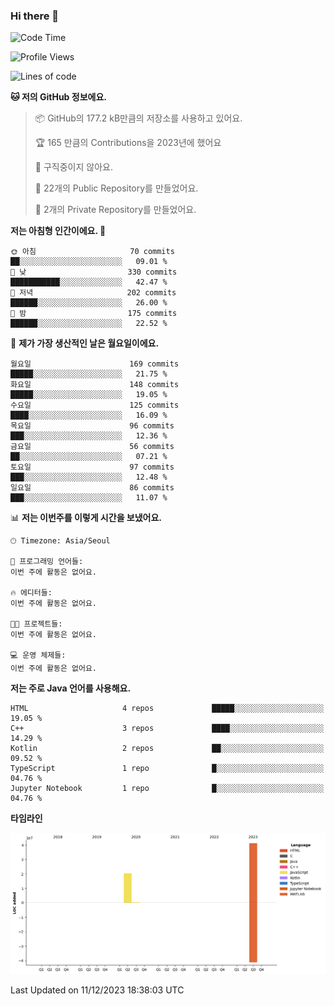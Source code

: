 ### Hi there 👋

<!--
**otm0937/otm0937** is a ✨ _special_ ✨ repository because its `README.md` (this file) appears on your GitHub profile.

Here are some ideas to get you started:

- 🔭 I’m currently working on ...
- 🌱 I’m currently learning ...
- 👯 I’m looking to collaborate on ...
- 🤔 I’m looking for help with ...
- 💬 Ask me about ...
- 📫 How to reach me: ...
- 😄 Pronouns: ...
- ⚡ Fun fact: ...
-->

  <!--START_SECTION:waka-->
![Code Time](http://img.shields.io/badge/Code%20Time-1%2C007%20hrs%2057%20mins-blue)

![Profile Views](http://img.shields.io/badge/Profile%20Views-0-blue)

![Lines of code](https://img.shields.io/badge/%EC%A0%80%EB%8A%94%20%EC%97%AC%ED%83%9C%EA%B9%8C%EC%A7%80%20-62.1%20million%20%EC%A4%84%EC%9D%98%20%EC%BD%94%EB%93%9C%EB%A5%BC%20%EC%9E%91%EC%84%B1%ED%96%88%EC%96%B4%EC%9A%94.-blue)

**🐱 저의 GitHub 정보에요.** 

> 📦 GitHub의 177.2 kB만큼의 저장소를 사용하고 있어요. 
 > 
> 🏆 165 만큼의 Contributions을 2023년에 했어요
 > 
> 🚫 구직중이지 않아요.
 > 
> 📜 22개의 Public Repository를 만들었어요. 
 > 
> 🔑 2개의 Private Repository를 만들었어요. 
 > 
**저는 아침형 인간이에요. 🐤** 

```text
🌞 아침                     70 commits          ██░░░░░░░░░░░░░░░░░░░░░░░   09.01 % 
🌆 낮　                     330 commits         ███████████░░░░░░░░░░░░░░   42.47 % 
🌃 저녁                     202 commits         ██████░░░░░░░░░░░░░░░░░░░   26.00 % 
🌙 밤　                     175 commits         ██████░░░░░░░░░░░░░░░░░░░   22.52 % 
```
📅 **제가 가장 생산적인 날은 월요일이에요.** 

```text
월요일                      169 commits         █████░░░░░░░░░░░░░░░░░░░░   21.75 % 
화요일                      148 commits         █████░░░░░░░░░░░░░░░░░░░░   19.05 % 
수요일                      125 commits         ████░░░░░░░░░░░░░░░░░░░░░   16.09 % 
목요일                      96 commits          ███░░░░░░░░░░░░░░░░░░░░░░   12.36 % 
금요일                      56 commits          ██░░░░░░░░░░░░░░░░░░░░░░░   07.21 % 
토요일                      97 commits          ███░░░░░░░░░░░░░░░░░░░░░░   12.48 % 
일요일                      86 commits          ███░░░░░░░░░░░░░░░░░░░░░░   11.07 % 
```


📊 **저는 이번주를 이렇게 시간을 보냈어요.** 

```text
🕑︎ Timezone: Asia/Seoul

💬 프로그래밍 언어들: 
이번 주에 활동은 없어요.

🔥 에디터들: 
이번 주에 활동은 없어요.

🐱‍💻 프로젝트들: 
이번 주에 활동은 없어요.

💻 운영 체제들: 
이번 주에 활동은 없어요.
```

**저는 주로 Java 언어를 사용해요.** 

```text
HTML                     4 repos             █████░░░░░░░░░░░░░░░░░░░░   19.05 % 
C++                      3 repos             ████░░░░░░░░░░░░░░░░░░░░░   14.29 % 
Kotlin                   2 repos             ██░░░░░░░░░░░░░░░░░░░░░░░   09.52 % 
TypeScript               1 repo              █░░░░░░░░░░░░░░░░░░░░░░░░   04.76 % 
Jupyter Notebook         1 repo              █░░░░░░░░░░░░░░░░░░░░░░░░   04.76 % 
```



**타임라인**

![Lines of Code chart](https://raw.githubusercontent.com/otm0937/otm0937/main/assets/bar_graph.png)


 Last Updated on 11/12/2023 18:38:03 UTC
<!--END_SECTION:waka-->
